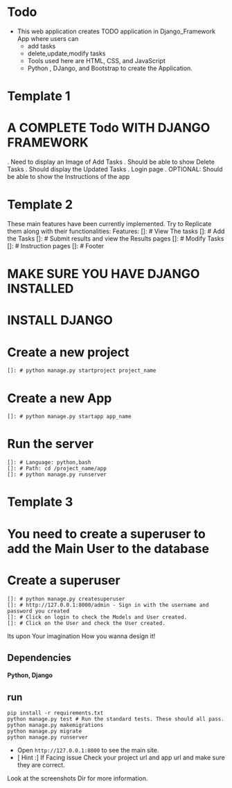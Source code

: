 
# Todo

* This web application creates TODO application in Django_Framework App where users can 
    * add tasks 
    * delete,update,modify tasks
    * Tools used here are HTML, CSS, and JavaScript
    * Python , DJango, and Bootstrap  to create the Application.


# Template 1
# A COMPLETE Todo WITH DJANGO FRAMEWORK
. Need to display an Image of Add Tasks
. Should be able to show Delete Tasks 
. Should display the Updated Tasks 
. Login page
. OPTIONAL: Should be able to show the Instructions of the app


# Template 2

These main features have  been currently implemented.
Try to Replicate them along with their functionalities:
Features:
    []: # View The tasks
    []: # Add the Tasks
    []: # Submit results and view the Results pages
    []: # Modify Tasks
    []: # Instruction pages
    []: # Footer 

# MAKE SURE YOU HAVE DJANGO INSTALLED
# INSTALL DJANGO
    

# Create a new project
    
    []: # python manage.py startproject project_name

# Create a new App
        
    []: # python manage.py startapp app_name

# Run the server

    []: # Language: python,bash
    []: # Path: cd /project_name/app
    []: # python manage.py runserver

# Template 3
# You need to create a superuser to add the Main User to the database
# Create a superuser
    
    []: # python manage.py createsuperuser
    []: # http://127.0.0.1:8000/admin - Sign in with the username and password you created
    []: # Click on login to check the Models and User created.
    []: # Click on the User and check the User created.


Its upon Your imagination How you wanna design it!

## Dependencies
#### Python, Django

## run 

```
pip install -r requirements.txt
python manage.py test # Run the standard tests. These should all pass.
python manage.py makemigrations
python manage.py migrate
python manage.py runserver
```
* Open `http://127.0.0.1:8000` to see the main site.
* [ Hint :] If Facing issue Check your project url and app url and make sure they are correct.

Look at the screenshots Dir for more information.

